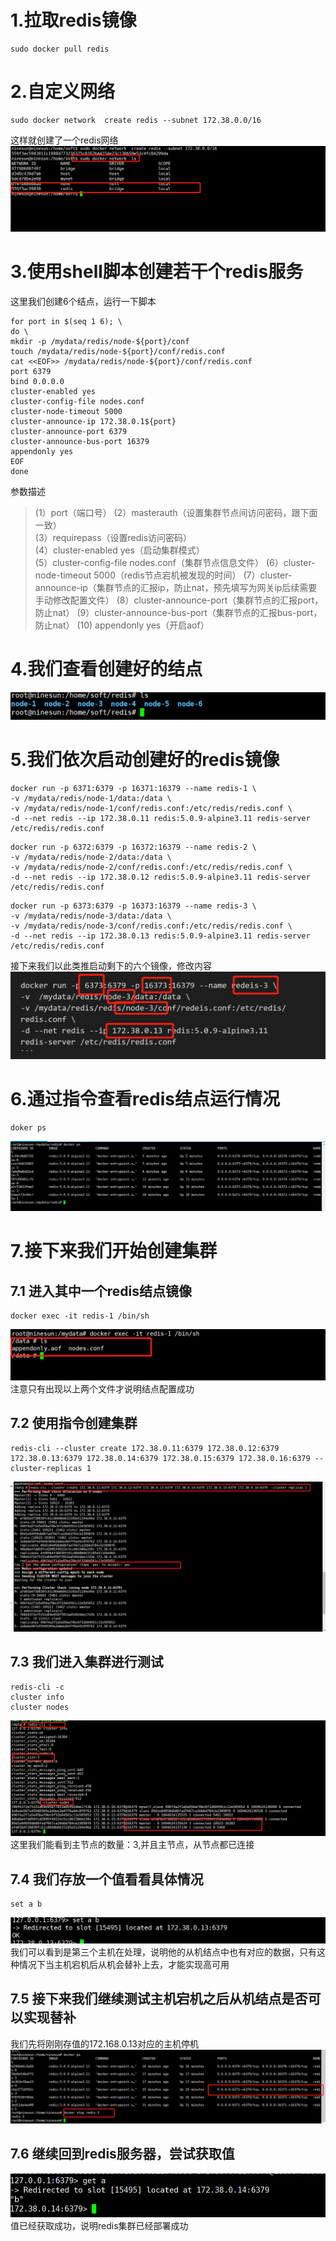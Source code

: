 # 1.拉取redis镜像
```
sudo docker pull redis
```
# 2.自定义网络
```
sudo docker network  create redis --subnet 172.38.0.0/16
```
这样就创建了一个redis网络
![](1.png)
# 3.使用shell脚本创建若干个redis服务
这里我们创建6个结点，运行一下脚本
```
for port in $(seq 1 6); \
do \
mkdir -p /mydata/redis/node-${port}/conf 
touch /mydata/redis/node-${port}/conf/redis.conf
cat <<EOF>> /mydata/redis/node-${port}/conf/redis.conf
port 6379
bind 0.0.0.0
cluster-enabled yes
cluster-config-file nodes.conf
cluster-node-timeout 5000
cluster-announce-ip 172.38.0.1${port}
cluster-announce-port 6379
cluster-announce-bus-port 16379
appendonly yes
EOF
done
```
参数描述
> (1）port（端口号） 
(2）masterauth（设置集群节点间访问密码，跟下面一致）   
(3）requirepass（设置redis访问密码）    
(4）cluster-enabled yes（启动集群模式）    
(5）cluster-config-file nodes.conf（集群节点信息文件）
(6）cluster-node-timeout 5000（redis节点宕机被发现的时间）
(7）cluster-announce-ip（集群节点的汇报ip，防止nat，预先填写为网关ip后续需要手动修改配置文件）
(8）cluster-announce-port（集群节点的汇报port，防止nat）
(9）cluster-announce-bus-port（集群节点的汇报bus-port，防止nat）
(10) appendonly yes（开启aof）
# 4.我们查看创建好的结点
![](3.png)
# 5.我们依次启动创建好的redis镜像
``` 
docker run -p 6371:6379 -p 16371:16379 --name redis-1 \
-v /mydata/redis/node-1/data:/data \
-v /mydata/redis/node-1/conf/redis.conf:/etc/redis/redis.conf \
-d --net redis --ip 172.38.0.11 redis:5.0.9-alpine3.11 redis-server /etc/redis/redis.conf
```
```
docker run -p 6372:6379 -p 16372:16379 --name redis-2 \
-v /mydata/redis/node-2/data:/data \
-v /mydata/redis/node-2/conf/redis.conf:/etc/redis/redis.conf \
-d --net redis --ip 172.38.0.12 redis:5.0.9-alpine3.11 redis-server /etc/redis/redis.conf
```
```
docker run -p 6373:6379 -p 16373:16379 --name redis-3 \
-v /mydata/redis/node-3/data:/data \
-v /mydata/redis/node-3/conf/redis.conf:/etc/redis/redis.conf \
-d --net redis --ip 172.38.0.13 redis:5.0.9-alpine3.11 redis-server /etc/redis/redis.conf
```
接下来我们以此类推启动剩下的六个镜像，修改内容
![](4.png)
# 6.通过指令查看redis结点运行情况
```
doker ps
```
![](5.png)
# 7.接下来我们开始创建集群
## 7.1 进入其中一个redis结点镜像
```
docker exec -it redis-1 /bin/sh
```
![](6.png)
注意只有出现以上两个文件才说明结点配置成功
## 7.2 使用指令创建集群
```
redis-cli --cluster create 172.38.0.11:6379 172.38.0.12:6379 172.38.0.13:6379 172.38.0.14:6379 172.38.0.15:6379 172.38.0.16:6379 --cluster-replicas 1
```
![](7.png)
## 7.3 我们进入集群进行测试
```
redis-cli -c
cluster info
cluster nodes
```
![](8.png)
这里我们能看到主节点的数量：3,并且主节点，从节点都已连接
## 7.4 我们存放一个值看看具体情况
```
set a b
```
![](9.png)
我们可以看到是第三个主机在处理，说明他的从机结点中也有对应的数据，只有这种情况下当主机宕机后从机会替补上去，才能实现高可用
## 7.5 接下来我们继续测试主机宕机之后从机结点是否可以实现替补
我们先将刚刚存值的172.168.0.13对应的主机停机
![](10.png)
## 7.6 继续回到redis服务器，尝试获取值
![](11.png)
值已经获取成功，说明redis集群已经部署成功
